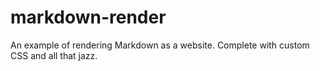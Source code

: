 # markdown-render

An example of rendering Markdown as a website. Complete with custom CSS and all that jazz.
